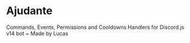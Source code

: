# Ajudante
Commands, Events, Permissions and Cooldowns Handlers for Discord.js v14 bot ~ Made by Lucas
